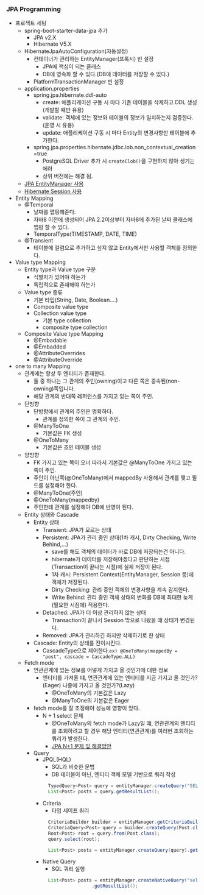### JPA Programming

- 프로젝트 세팅
    - spring-boot-starter-data-jpa 추가
        - JPA v2.X
        - Hibernate V5.X
    - HibernateJpaAutoConfiguration(자동설정)
        - 컨테이너가 관리하는 EntityManager(프록시) 빈 설정
            - JPA에 핵심이 되는 클래스
            - DB에 영속화 할 수 있다.(DB에 데이터를 저장할 수 있다.)
        - PlatformTransactionManager 빈 설정
    - application.properties
        - spring.jpa.hibernate.ddl-auto
            - create: 애플리케이션 구동 시 마다 기존 테이블을 삭제하고 DDL 생성(개발할 때만 유용)
            - validate: 객체에 있는 정보와 테이블의 정보가 일치하는지 검증한다.(운영 시 유용)
            - update: 애플리케이션 구동 시 마다 Entity의 변경사항만 테이블에 추가한다.
        - spring.jpa.properties.hibernate.jdbc.lob.non_contextual_creation=true
            - PostgreSQL Driver 추가 시 `createClob()`을 구현하지 않아 생기는 에러
            - 상위 버전에는 해결 됨.
    - [JPA EntityManager 사용](./src/main/java/me/whiteship/jpaspringboot/JpaRunner.java)
    - [Hibernate Session 사용](./src/main/java/me/whiteship/jpaspringboot/HibernateRunner.java)
- Entity Mapping
    - @Temporal
        - 날짜를 맵핑해준다.
        - 자바8 이전에 생성되어 JPA 2.2이상부터 자바8에 추가된 날짜 클래스에 맵핑 할 수 있다.
        - TemporalType(TIMESTAMP, DATE, TIME)
    - @Transient
        - 테이블에 컬럼으로 추가하고 싶지 않고 Entity에서만 사용할 객체를 정의한다.
- Value type Mapping
    - Entity type과 Value type 구분
        - 식별자가 있어야 하는가
        - 독립적으로 존재해야 하는가
    - Value type 종류
        - 기본 타입(String, Date, Boolean....)
        - Composite value type
        - Collection value type
            - 기본 type collection
            - composite type collection
    - Composite Value type Mapping
        - @Embadable
        - @Embadded
        - @AttributeOverrides
        - @AttributeOverride
- one to many Mapping
    - 관계에는 항상 두 엔티티가 존재한다.
        - 둘 중 하나는 그 관계의 주인(owning)이고 다른 쪽은 종속된(non-owning)쪽입니다.
        - 해당 관계의 반대쪽 레퍼런스를 가지고 있는 쪽이 주인.
    - 단방향
        - 단방향에서 관계의 주인은 명확하다.
            - 관계를 정의한 쪽이 그 관계의 주인.
        - @ManyToOne
            - 기본값은 FK 생성
        - @OneToMany
            - 기본값은 조인 테이블 생성
    - 양방향
        - FK 가지고 있는 쪽이 오너 따라서 기본값은 @ManyToOne 가지고 있는 쪽이 주인.
        - 주인이 아닌쪽(@OneToMany)에서 mappedBy 사용해서 관계를 맺고 필드를 설정해야 한다.
        - @ManyToOne(주인)
        - @OneToMany(mappedby)
        - 주인한테 관계를 설정해야 DB에 반영이 된다.
    - Entity 상태와 Cascade
        - Entity 상태
            - Transient: JPA가 모르는 상태
            - Persistent: JPA가 관리 중인 상태(1차 캐시, Dirty Checking, Write Behind,...)
                - save를 해도 객체의 데이터가 바로 DB에 저장되는건 아니다.
                - hibernate가 데이터를 저장해야겠다고 판단하는 시점(Transaction이 끝나는 시점)에 실제 저장이 된다.
                - 1차 캐시: Persistent Context(EntityManager, Session 등)에 객체가 저장된다.
                - Dirty Checking: 관리 중인 객체의 변경사항을 계속 감지한다.
                - Write Behind: 관리 중인 객체 상태의 변화를 DB에 최대한 늦게(필요한 시점에) 적용한다.
            - Detached: JPA가 더 이상 관리하지 않는 상태
                - Transaction이 끝나서 Session 밖으로 나왔을 떄 상태가 변경된다.
            - Removed: JPA가 관리하긴 하지만 삭제하기로 한 상태
        - Cascade: Entity의 상태를 전이시킨다.
            - CascadeType으로 제어한다.`ex) @OneToMany(mappedBy = "post", cascade = CascadeType.ALL)`
    - Fetch mode
        - 연관관계에 있는 정보를 어떻게 가지고 올 것인가에 대한 정보
            - 엔티티를 가져올 떄, 연관관계에 있는 엔티티를 지금 가지고 올 것인가?(Eager) 나중에 가지고 올 것인가?(Lazy)
                - @OneToMany의 기본값은 Lazy
                - @ManyToOne의 기본값은 Eager
        - fetch mode를 잘 조정해야 성능에 영향이 있다.
            - N + 1 select 문제
                - @OneToMany의 fetch mode가 Lazy일 떄, 연관관계의 엔티티를 조회하려고 할 경우 해당 엔티티(연관관계)를 여러번 조회하는 쿼리가 발생한다.
                - [JPA N+1 문제 및 해결방안](https://jojoldu.tistory.com/165?category=637935)
        - Query
            - JPQL(HQL)
                - SQL과 비슷한 문법
                - DB 테이블이 아닌, 엔티티 객체 모델 기반으로 쿼리 작성
                ```java
                  TypedQuery<Post> query = entityManager.createQuery("SELECT p FROM Post AS p", Post.class);
                  List<Post> posts = query.getResultList();
                ```
            - Criteria
                - 타입 세이프 쿼리
                ```java
                  CriteriaBuilder builder = entityManager.getCriteriaBuilder();
                  CriteriaQuery<Post> query = builder.createQuery(Post.class);
                  Root<Post> root = query.from(Post.class);
                  query.select(root);
                
                  List<Post> posts = entityManager.createQuery(query).getResultList();
                ```
            - Native Query
                - SQL 쿼리 실행
                ```java
                  List<Post> posts = entityManager.createNativeQuery("select * from post", Post.class)
                                  .getResultList();
                ```